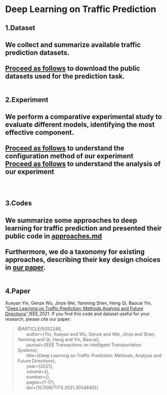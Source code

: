 Deep Learning on Traffic Prediction
====
1.Dataset
----
We collect and summarize available traffic prediction datasets.<br><br>
[Proceed as follows](https://github.com/xueyan-dut/Deep-Learning-on-Traffic-Prediction/blob/main/dataset/download_dataset.md) to download the public datasets used for the prediction task.<br><br><br>
2.Experiment
----
We perform a comparative experimental study to evaluate different models, identifying the most effective component.<br><br>
[Proceed as follows](https://github.com/xueyan-dut/Deep-Learning-on-Traffic-Prediction/blob/main/Experiment/config.md) to understand the configuration method of our experiment<br>[Proceed as follows](https://github.com/xueyan-dut/Deep-Learning-on-Traffic-Prediction/blob/main/Experiment/Results/analysis.md) to understand the analysis of our experiment<br><br><br><br>
3.Codes
----
We summarize some approaches to deep learning for traffic prediction and presented their public code in [approaches.md](https://github.com/xueyan-dut/Deep-Learning-on-Traffic-Prediction/blob/main/codes/approaches.md)<br><br>Furthermore, we do a taxonomy for existing approaches, describing their key design choices in [our paper](https://arxiv.org/pdf/2004.08555v4.pdf).<br><br><br>
4.Paper
----
Xueyan Yin, Genze Wu, Jinze Wei, Yanming Shen, Heng Qi, Baocai Yin, "[Deep Learning on Traffic Prediction: Methods,Analysis and Future Directions](https://ieeexplore.ieee.org/stamp/stamp.jsp?tp=&arnumber=9352246)",IEEE,2021.
If you find this code and dataset useful for your research, please cite our paper:
>@ARTICLE{9352246,<br>
  >&emsp;&emsp;author={Yin, Xueyan and Wu, Genze and Wei, Jinze and Shen, Yanming and Qi, Heng and Yin, Baocai},<br>
  >&emsp;&emsp;journal={IEEE Transactions on Intelligent Transportation Systems}, <br>
  >&emsp;&emsp;title={Deep Learning on Traffic Prediction: Methods, Analysis and Future Directions}, <br>
  >&emsp;&emsp;year={2021},<br>
  >&emsp;&emsp;volume={},<br>
  >&emsp;&emsp;number={},<br>
  >&emsp;&emsp;pages={1-17},<br>
  >&emsp;&emsp;doi={10.1109/TITS.2021.3054840}}<br>
